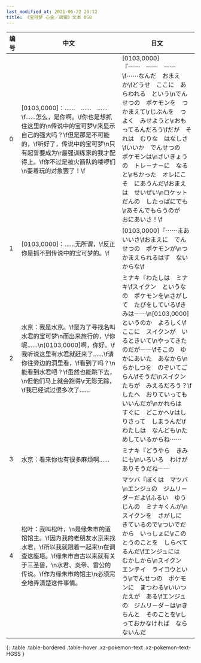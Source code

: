 ```yaml
---
last_modified_at: 2021-06-22 20:12
title: 《宝可梦 心金／魂银》文本 058
---
```

| 编号 | 中文 | 日文 |
| ---- | ---- | ---- |
| 0 | [0103,0000]：……　……　……\f……怎么，是你啊。\f你也是想抓住这里的\n传说中的宝可梦\r来显示自己的强大吗？\f但是那是不可能的，\f听好了，传说中的宝可梦\n只有起誓要成为\r最强训练家的我才配得上。\f你不过是被火箭队的喽啰们\n耍着玩的对象罢了！\f | [0103,0000]『⋯⋯　⋯⋯　⋯⋯\f⋯⋯なんだ　おまえ　か\fどうせ　ここに　あらわれる　という\nでんせつの　ポケモンを　つかまえて\rじぶんを　つよく　みせようと\rおもってるんだろう\fだが　それは　むりな　はなしさ\fいいか　でんせつの　ポケモンは\nさいきょうの　トレ－ナ－に　なると\rちかった　オレにこそ　にあうんだ\fおまえは　せいぜい\nロケットだんの　したっぱにでも\rあそんでもらうのが　おにあいさ！\f |
| 1 | [0103,0000]：……无所谓，\f反正你是抓不到传说中的宝可梦的。\f | [0103,0000]『⋯⋯まあ　いいさ\fおまえに　でんせつの　ポケモンが\nつかまえられるはず　ないからな\f |
| 2 | 水京：我是水京。\f是为了寻找名叫水君的宝可梦\n而出来旅行的，\f你呢……\n[0103,0000]啊，你好。\f我听说这里有水君就赶来了……\f请你往旁边的洞里看，\f看到了吗？\n能看到水君吧？\f虽然也能跳下去，\n但他们马上就会跑得\r无影无踪，\f我已经试过很多次了…… | ミナキ『わたしは　ミナキ\fスイクン　というなの　ポケモンを\nさがして　たびをしている\fきみは⋯⋯\n[0103,0000]　というのか　よろしく\fここに　スイクンが　いるときいて\nやってきたのだが⋯⋯\fそこの　ゆかにあいた　あなから\nちかしつを　のぞいてごらん\fそうだ\nスイクンたちが　みえるだろう？\fしたへ　おりていっても　いいんだが\nかれらは　すぐに　どこかへ\rはしりさって　しまうんだ\fわたしは　なんども\nためしているからね⋯⋯ |
| 3 | 水京：看来你也有很多麻烦啊…… | ミナキ『どうやら　きみにも\nいろいろ　わけが　ありそうだね⋯⋯ |
| 4 | 松叶：我叫松叶，\n是缘朱市的道馆馆主。\f因为我的老朋友水京来找水君，\f所以我就跟着一起来\n在调查这座塔。\f缘朱市自古以来就有关于三圣兽，\n水君、炎帝、雷公的传说。\f作为缘朱市的馆主\n必须完全地弄清楚这件事情。 | マツバ『ぼくは　マツバ\nエンジュの　ジムリ－ダ－だよ\fふるい　ゆうじんの　ミナキくんが\nスイクンを　さがしに　きているので\rついでだから　いっしょに\rこの　とうのことを　しらべてるんだ\fエンジュには　むかしから\nスイクン　エンテイ　ライコウという\rでんせつの　ポケモンに　まつわる\rいいつたえが　ある\fエンジュの　ジムリ－ダ－は\nきちんと　そのことを\rしっておかなければ　ならないんだ |
{: .table .table-bordered .table-hover .xz-pokemon-text .xz-pokemon-text-HGSS }